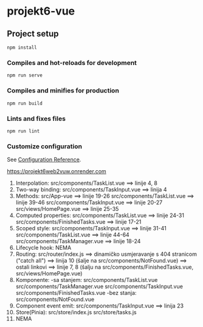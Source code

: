 # projekt6-vue

## Project setup
```
npm install
```

### Compiles and hot-reloads for development
```
npm run serve
```

### Compiles and minifies for production
```
npm run build
```

### Lints and fixes files
```
npm run lint
```

### Customize configuration
See [Configuration Reference](https://cli.vuejs.org/config/).

https://projekt6web2vuw.onrender.com

1) Interpolation: src/components/TaskList.vue ==> linije 4, 8
2) Two-way binding: src/components/TaskInput.vue ==> linija 4
3) Methods: src/App-vue ==> linije 19-26
            src/components/TaskList.vue ==> linije 39-46
            src/components/TaskInput.vue ==> linije 20-27
            src/views/HomePage.vue ==> linije 25-35
4) Computed properties: src/components/TaskList.vue ==> linije 24-31
                        src/components/FinishedTasks.vue ==> linije 17-21
5) Scoped style: src/components/TaskInput.vue ==> linije 31-41
                 src/components/TaskList.vue ==> linije 44-64
                 src/components/TaskManager.vue ==> linije 18-24
6) Lifecycle hook: NEMA
7) Routing: src/router/index.js
               ==> dinamičko usmjeravanje s 404 stranicom ("catch all") ==> linija 10 (šalje na src/components/NotFound.vue)
               ==> ostali linkovi ==> linije 7, 8 (šalju na src/components/FinishedTasks.vue, src/views/HomePage.vue)
8) Komponente: -sa stanjem: src/components/TaskList.vue
                            src/components/TaskManager.vue
                            src/components/TaskInput.vue
                            src/components/FinishedTasks.vue
                -bez stanja: src/components/NotFound.vue
9) Component event emit: src/components/TaskInput.vue ==> linija 23
10) Store(Pinia): src/store/index.js
                  src/store/tasks.js
11) NEMA
